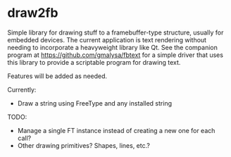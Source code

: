 # draw2fb

Simple library for drawing stuff to a framebuffer-type structure, usually for embedded devices. The
current application is text rendering without needing to incorporate a heavyweight library like Qt.
See the companion program at https://github.com/gmalysa/fbtext for a simple driver that uses this
library to provide a scriptable program for drawing text.

Features will be added as needed.

Currently:
- Draw a string using FreeType and any installed string

TODO:
- Manage a single FT instance instead of creating a new one for each call?
- Other drawing primitives? Shapes, lines, etc.?
